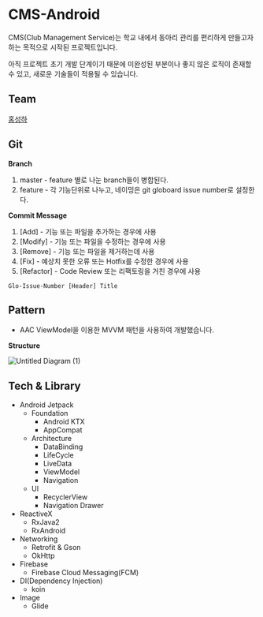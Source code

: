 # CMS-Android

CMS(Club Management Service)는 학교 내에서 동아리 관리를 편리하게 만들고자 하는 목적으로 시작된 프로젝트입니다.

아직 프로젝트 초기 개발 단계이기 때문에 미완성된 부분이나 좋지 않은 로직이 존재할 수 있고, 새로운 기술들이 적용될 수 있습니다.

## Team 

[홍성하](https://github.com/KRMKGOLD)

## Git

**Branch**

1. master - feature 별로 나눈 branch들이 병합된다.
2. feature - 각 기능단위로 나누고, 네이밍은 git globoard issue number로 설정한다.

**Commit Message**

1. [Add] - 기능 또는 파일을 추가하는 경우에 사용 
2. [Modify] - 기능 또는 파일을 수정하는 경우에 사용
3. [Remove] - 기능 또는 파일을 제거하는데 사용
4. [Fix] - 예상치 못한 오류 또는 Hotfix를 수정한 경우에 사용
5. [Refactor] - Code Review 또는 리팩토링을 거친 경우에 사용

```
Glo-Issue-Number [Header] Title
```

## Pattern

- AAC ViewModel을 이용한 MVVM 패턴을 사용하여 개발했습니다.

**Structure**

![Untitled Diagram (1)](https://user-images.githubusercontent.com/37148833/85989607-b7e7c000-ba2b-11ea-8bbc-b31f3c2f3e2a.png)

## Tech & Library

- Android Jetpack
  - Foundation
    - Android KTX
    - AppCompat
  - Architecture
    - DataBinding
    - LifeCycle
    - LiveData
    - ViewModel
    - Navigation
  - UI
    - RecyclerView
    - Navigation Drawer
- ReactiveX
  - RxJava2
  - RxAndroid
- Networking
  - Retrofit & Gson
  - OkHttp
- Firebase
  - Firebase Cloud Messaging(FCM)
- DI(Dependency Injection)
  - koin
- Image
  - Glide
